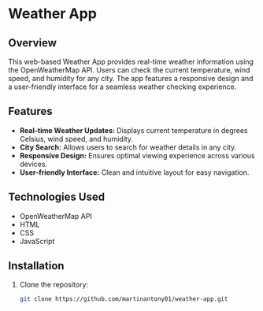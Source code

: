 # Weather App

## Overview

This web-based Weather App provides real-time weather information using the OpenWeatherMap API. Users can check the current temperature, wind speed, and humidity for any city. The app features a responsive design and a user-friendly interface for a seamless weather checking experience.

## Features

- **Real-time Weather Updates:** Displays current temperature in degrees Celsius, wind speed, and humidity.
- **City Search:** Allows users to search for weather details in any city.
- **Responsive Design:** Ensures optimal viewing experience across various devices.
- **User-friendly Interface:** Clean and intuitive layout for easy navigation.

## Technologies Used

- OpenWeatherMap API
- HTML
- CSS
- JavaScript

## Installation

1. Clone the repository:
   ```bash
   git clone https://github.com/martinantony01/weather-app.git
